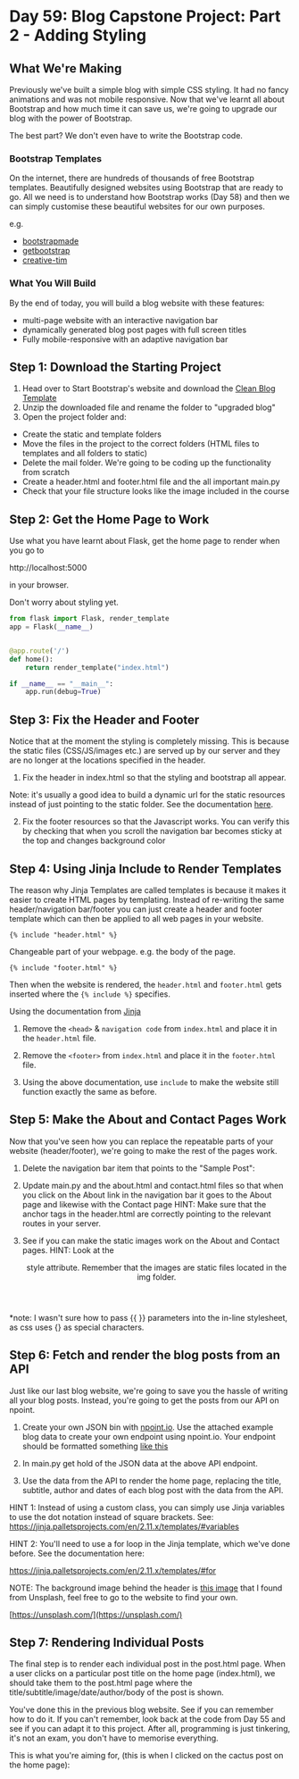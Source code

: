 # Day 59: Blog Capstone Project: Part 2 - Adding Styling

## What We're Making
Previously we've built a simple blog with simple CSS styling. It had no fancy animations and was not mobile responsive. Now that we've learnt all about Bootstrap and how much time it can save us, we're going to upgrade our blog with the power of Bootstrap.

The best part? We don't even have to write the Bootstrap code.

### Bootstrap Templates

On the internet, there are hundreds of thousands of free Bootstrap templates. Beautifully designed websites using Bootstrap that are ready to go. All we need is to understand how Bootstrap works (Day 58) and then we can simply customise these beautiful websites for our own purposes.

e.g.
- [bootstrapmade](https://bootstrapmade.com/)
- [getbootstrap](https://getbootstrap.com/docs/4.0/examples/)
- [creative-tim](https://www.creative-tim.com/bootstrap-themes/free)

### What You Will Build
By the end of today, you will build a blog website with these features:
- multi-page website with an interactive navigation bar
- dynamically generated blog post pages with full screen titles
- Fully mobile-responsive with an adaptive navigation bar

## Step 1: Download the Starting Project
1. Head over to Start Bootstrap's website and download the [Clean Blog Template](https://startbootstrap.com/previews/clean-blog/)
2. Unzip the downloaded file and rename the folder to "upgraded blog"
3. Open the project folder and:
  - Create the static and template folders
  - Move the files in the project to the correct folders (HTML files to templates and all folders to static)
  - Delete the mail folder. We're going to be coding up the functionality from scratch
  - Create a header.html and footer.html file and the all important main.py
  - Check that your file structure looks like the image included in the course

## Step 2: Get the Home Page to Work
Use what you have learnt about Flask, get the home page to render when you go to

http://localhost:5000

in your browser.

Don't worry about styling yet.

```py
from flask import Flask, render_template
app = Flask(__name__)


@app.route('/')
def home():
    return render_template("index.html")

if __name__ == "__main__":
    app.run(debug=True)
```

## Step 3: Fix the Header and Footer
Notice that at the moment the styling is completely missing. This is because the static files (CSS/JS/images etc.) are served up by our server and they are no longer at the locations specified in the header.

1. Fix the header in index.html so that the styling and bootstrap all appear. 

Note: it's usually a good idea to build a dynamic url for the static resources instead of just pointing to the static folder. See the documentation [here](https://flask.palletsprojects.com/en/1.1.x/quickstart/#static-files).

2. Fix the footer resources so that the Javascript works. You can verify this by checking that when you scroll the navigation bar becomes sticky at the top and changes background color

## Step 4: Using Jinja Include to Render Templates
The reason why Jinja Templates are called templates is because it makes it easier to create HTML pages by templating. Instead of re-writing the same header/navigation bar/footer you can just create a header and footer template which can then be applied to all web pages in your website. 

`{% include "header.html" %}`

Changeable part of your webpage. e.g. the body of the page.

`{% include "footer.html" %}`


Then when the website is rendered, the `header.html` and `footer.html` gets inserted where the `{% include %}` specifies.

Using the documentation from [Jinja](https://jinja.palletsprojects.com/en/2.11.x/templates/#include)

1. Remove the `<head>` & `navigation code` from `index.html` and place it in the `header.html` file.

2. Remove the `<footer>` from `index.html` and place it in the `footer.html` file.

3. Using the above documentation, use `include` to make the website still function exactly the same as before. 

## Step 5: Make the About and Contact Pages Work
Now that you've seen how you can replace the repeatable parts of your website (header/footer), we're going to make the rest of the pages work.

1. Delete the navigation bar item that points to the "Sample Post":

2. Update main.py and the about.html and contact.html files so that when you click on the About link in the navigation bar it goes to the About page and likewise with the Contact page
HINT: Make sure that the anchor tags in the header.html are correctly pointing to the relevant routes in your server.


3. See if you can make the static images work on the About and Contact pages.
HINT: Look at the <header> style attribute. Remember that the images are static files located in the img folder.

*note: I wasn't sure how to pass {{ }} parameters into the in-line stylesheet, as css uses {} as special characters.

## Step 6: Fetch and render the blog posts from an API
Just like our last blog website, we're going to save you the hassle of writing all your blog posts. Instead, you're going to get the posts from our API on npoint.


1. Create your own JSON bin with [npoint.io](https://www.npoint.io/).
Use the attached example blog data to create your own endpoint using npoint.io. 
Your endpoint should be formatted something [like this](https://api.npoint.io/c790b4d5cab58020d391)

2. In main.py get hold of the JSON data at the above API endpoint.

3. Use the data from the API to render the home page, replacing the title, subtitle, author and dates of each blog post with the data from the API.

HINT 1: Instead of using a custom class, you can simply use Jinja variables to use the dot notation instead of square brackets. See: https://jinja.palletsprojects.com/en/2.11.x/templates/#variables

HINT 2: You'll need to use a for loop in the Jinja template, which we've done before. See the documentation here:

https://jinja.palletsprojects.com/en/2.11.x/templates/#for


NOTE: The background image behind the header is [this image](https://images.unsplash.com/photo-1470092306007-055b6797ca72?ixlib=rb-1.2.1&auto=format&fit=crop&w=668&q=80) that I found from Unsplash, feel free to go to the website to find your own.

[https://unsplash.com/](https://unsplash.com/)


## Step 7: Rendering Individual Posts
The final step is to render each individual post in the post.html page. When a user clicks on a particular post title on the home page (index.html), we should take them to the post.html page where the title/subtitle/image/date/author/body of the post is shown.

You've done this in the previous blog website. See if you can remember how to do it. If you can't remember, look back at the code from Day 55 and see if you can adapt it to this project. After all, programming is just tinkering, it's not an exam, you don't have to memorise everything.

This is what you're aiming for, (this is when I clicked on the cactus post on the home page):
